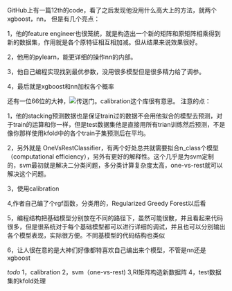 GitHub上有一篇12th的code，看了之后发现他没用什么高大上的方法，就两个xgboost，nn，
但是有几个亮点：

1，他的feature engineer也很笼统，就是构造出一个新的矩阵和原矩阵相乘得到新的数据集，作用就是各个原特征相互相加减。但从结果来说效果很好。

2，他用的pylearn，能更详细的操作nn的内部。

3，他自己编程实现找到最优参数，没用很多模型但是很多精力给了调参。

4，最后就是xgboost和nn加权各个概率


还有一位66位的大神，![传送门](http://blog.aicry.com/kaggle-otto-group-product-classification-challenge/)。calibration这个库很有意思。 注意的点：

1，他的stacking预测数据也是保证train过的数据不会用他拟合的模型去预测，对于train的运算和你一样，但是test数据集他是直接用所有trian训练然后预测，不是像你那样使用kfold中的各个train子集预测后在平均。

2，另外就是 OneVsRestClassifier，有两个好处总共就需要拟合n_class个模型（computational efficiency），另外有更好的解释性。这个几乎是为svm定制的，svm最初就是解决二分类问题，多分类计算复杂度太高，one-vs-rest就可以解决这个问题。

3，使用calibration

4,作者自己编了个rgf函数，分类用的，Regularized Greedy Forest以后看

5，编程结构把基础模型分别放在不同的路径下，虽然可能很散，并且看起来代码很多，但是很系统对于每个基础模型都可以进行详细的调试，并且也可以分别输出各个模型表现，实际很方便。不同基模型的代码结构也类似

6，让人很在意的是大神们好像都特喜欢自己编出来个模型，不管是nn还是xgboost

*todo* 1，calibration 2，svm（one-vs-rest) 3,RI矩阵构造新数据阵 4，test数据集的kfold处理
